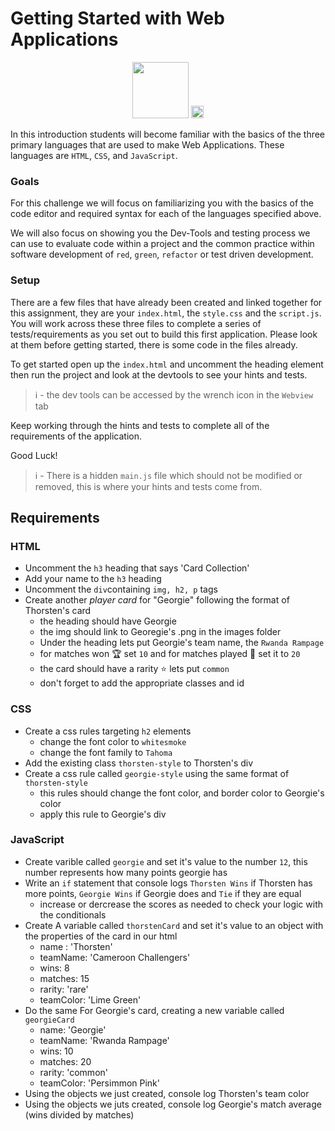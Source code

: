 Getting Started with Web Applications
=====================================

<div align="center">
<img src="https://codeworks.blob.core.windows.net/public/assets/img/free-course.png" height="90" />
<img src="https://bcw.blob.core.windows.net/public/img/nav-logo.png" height="20" />
</div>

In this introduction students will become familiar with the basics of the three primary languages that are used to make Web Applications. These languages are `HTML`, `CSS`, and `JavaScript`. 

### Goals

For this challenge we will focus on familiarizing you with the basics of the code editor and required syntax for each of the languages specified above. 

We will also focus on showing you the Dev-Tools and testing process we can use to evaluate code within a project and the common practice within software development of `red`, `green`, `refactor` or test driven development.

### Setup 

There are a few files that have already been created and linked together for this assignment, they are your `index.html`, the `style.css` and the `script.js`. You will work across these three files to complete a series of tests/requirements as you set out to build this first application. Please look at them before getting started, there is some code in the files already.

To get started open up the `index.html` and uncomment the heading element then run the project and look at the devtools to see your hints and tests. 
> ℹ️ - the dev tools can be accessed by the wrench icon in the `Webview` tab

Keep working through the hints and tests to complete all of the requirements of the application. 

Good Luck!

> ℹ️ - There is a hidden `main.js` file which should not be modified or removed, this is where your hints and tests come from.  


## Requirements

### HTML
- Uncomment the `h3` heading that says 'Card Collection'
- Add your name to the `h3` heading
- Uncomment the `div`containing `img, h2, p` tags
- Create another *player card* for "Georgie" following the format of Thorsten's card
  - the heading should have Georgie
  - the img should link to Georegie's .png in the images folder
  - Under the heading lets put Georgie's team name, the `Rwanda Rampage`
  - for matches won 🏆 set `10` and for matches played 🏓 set it to `20`
  - the card should have a rarity ⭐ lets put `common`
  - don't forget to add the appropriate classes and id
### CSS
- Create a css rules targeting `h2` elements
  - change the font color to `whitesmoke`
  - change the font family to `Tahoma`
- Add the existing class `thorsten-style` to Thorsten's div
- Create a css rule called `georgie-style` using the same format of `thorsten-style`
  - this rules should change the font color, and border color to Georgie's color
  - apply this rule to Georgie's div
### JavaScript
- Create varible called `georgie` and set it's value to the number `12`, this number represents how many points georgie has
- Write an `if` statement that console logs `Thorsten Wins` if Thorsten has more points, `Georgie Wins` if Georgie does and `Tie` if they are equal
  - increase or dercrease the scores as needed to check your logic with the conditionals
- Create A variable called `thorstenCard` and set it's value to an object with the properties of the card in our html
  - name : 'Thorsten'
  - teamName: 'Cameroon Challengers'
  - wins: 8
  - matches: 15
  - rarity: 'rare'
  - teamColor: 'Lime Green'
- Do the same For Georgie's card, creating a new variable called `georgieCard`
  - name: 'Georgie'
  - teamName: 'Rwanda Rampage'
  - wins: 10
  - matches: 20
  - rarity: 'common'
  - teamColor: 'Persimmon Pink'
- Using the objects we just created, console log Thorsten's team color
- Using the objects we juts created, console log Georgie's match average (wins divided by matches)
